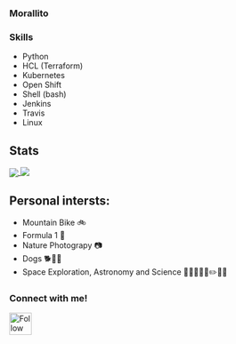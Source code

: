 ### Morallito

### Skills 

- Python 
- HCL (Terraform)
- Kubernetes
- Open Shift 
- Shell (bash)
- Jenkins 
- Travis 
- Linux 


## Stats

<a href="https://github.com/morallito">
  <img align="center" src="https://github-readme-stats.vercel.app/api/top-langs/?username=morallito&layout=Demo" />
</a>
<a href="https://github.com/morallito">
  <img align="top" src="https://github-readme-stats.vercel.app/api?username=morallito&count_private=true" />
</a>




## Personal intersts: 

* Mountain Bike  🚲
* Formula 1 🚥
* Nature Photograpy 📷
* Dogs 🐕🐩🐾
* Space Exploration, Astronomy and Science 
👾🚀🔭📘📐✏️📏🔬


### Connect with me!

[<img src="https://raw.githubusercontent.com/Raymo111/Raymo111/master/socials/linkedin.png" height="40em" align="center" alt="Follow Morallito on LinkedIn" title="Follow morallito on LinkedIn"/>](https://www.linkedin.com/in/iagohmoreira/)

